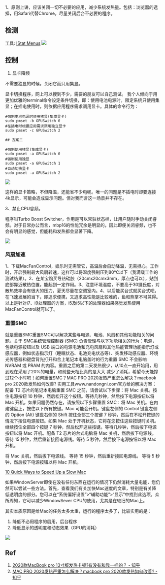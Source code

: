 
1、原则上讲，应该关闭一切不必要的应用，减少系统发热量。包括：浏览器的选择，用Safari代替Chrome。尽量关闭后台不必要的程序。

## 检测

工具: [IStat Menus](https://bjango.com/mac/istatmenus/)
![](https://pic-mike.oss-cn-hongkong.aliyuncs.com/Blog/20201116113952.png)


## 控制

1. 显卡降频

不需要独显的时候，关闭它而只用集显。

显卡切换程序，网上可以搜到不少，需要的朋友可以自己测试。
我个人倾向于用更加优雅的terminal命令设定条件切换，即：使用电池电源时，限定系统只使用集显；在插电使用时，则依据应用程序需求调用显卡。具体的命令行为：


```
#强制电池电源时使用核显(集成显卡)
sudo pmset -b GPUSwitch 0
#在插电时根据应用需求调用独立显卡
sudo pmset -c GPUSwitch 2

## 方案二

#强制使用核显(集成显卡)
sudo pmset -a GPUSwitch 0
#强制使用独显
sudo pmset -a GPUSwitch 1
#自动切换显卡
sudo pmset -a GPUSwitch 2
```

![](https://pic-mike.oss-cn-hongkong.aliyuncs.com/Blog/20201116114010.png)

这样的显卡策略，不但降温，还能省不少电呢。唯一的问题是不插电时却要连接4k显示，可能会造成显示问题。但对我而言这一场景并不存在。

3、禁止CPU睿频。

程序叫Turbo Boost Switcher，作用是可以常驻状态栏，让用户随时手动关闭睿频。对于日常办公而言，mbp16的性能冗余是明显的，因此即便关闭睿频，也不会有明显的感觉，但能耗和发热都会显著下降。

![](https://pic-mike.oss-cn-hongkong.aliyuncs.com/Blog/20201116113836.png)


### 风扇加速

1、下载MacFanControl，娱乐时无需管它，高温后会自动降温，无需担心。工作时，开启强制最大风扇转速，这样可以将温度强制压到80℃以下（我满载工作的测试结果）。2、在某宝购买导热硅胶（20cmx20cmx3mm，厚点也可以），贴到底部靠近散热位置，能起到一定作用。3、注意环境温度，不要高于30摄氏度，对散热效率会有很大的压力，夏天尽量在空调室内。4、以后能买台式就买台式吧，在飞速发展的当下，即追求便携，又追求高性能是比较难的，鱼和熊掌不可兼得。以上是针对i7、i9处理器的方案，i5及i5以下的处理器如果感觉发热使用MacFanControl就可以了。

### 重置SMC

就是重置SMC重置SMC可以解决某些与电源、电池、风扇和其他功能相关的问题。关于 SMC系统管理控制器 (SMC) 负责管理与以下功能相关的行为：电源，包括电源按钮以及 USB 端口的电源电池和充电风扇和其他热能管理功能指示灯或感应器，例如状态指示灯（睡眠状态、电池充电状态等）、突发移动感应器、环境光传感器和键盘背光打开和合上笔记本电脑盖时的行为重置 SMC 不会影响 NVRAM 或 PRAM 的内容。重置之后的第二天发热很少，从10点一直开始用，用到现在采用了20%的电量，和前些天相比真的是大大 减少了消耗，希望今天能撑过12个小时吧！如何重置SMC？MAC PRO 2020发热严重怎么解决？macbook pro 2020款发热如何改善? 实用工具www.nandongni.com官方给的解决方案：配备 T2 芯片的笔记本电脑重置 SMC 之前，请尝试以下步骤：将 Mac 关机。按住电源按钮 10 秒钟，然后松开这个按钮。等待几秒钟，然后按下电源按钮以将 Mac 开机。如果问题仍然存在，请按照以下步骤重置 SMC：将 Mac 关机。在内建键盘上，按住以下所有按键。Mac 可能会开机。键盘左侧的 Control 键盘左侧的 Option (Alt) 键盘右侧的 Shift 按住全部三个按键 7 秒钟，然后在不松开按键的情况下按住电源按钮。如果 Mac 处于开机状态，它将在您按住这些按键时关机。继续按住全部四个按键 7 秒钟，然后松开这些按键。等待几秒钟，然后按下电源按钮以将 Mac 开机。配备 T2 芯片的台式电脑将 Mac 关机，然后拔下电源线。等待 15 秒钟，然后重新接回电源线。等待 5 秒钟，然后按下电源按钮以将 Mac 开机。

将 Mac 关机，然后拔下电源线。
等待 15 秒钟，然后重新接回电源线。
等待 5 秒钟，然后按下电源按钮以将 Mac 开机。


[10 Quick Ways to Speed Up a Slow Mac](https://www.howtogeek.com/228180/10-quick-ways-to-speed-up-a-slow-mac/)

如果WindowServer即使在没有任何东西在运行的情况下仍然消耗大量电能，您仍然可以尝试一些方法。首先，查看我们有关加快Mac速度的文章，特别是有关降低透明度的部分。您可以在“系统偏好设置”>“辅助功能”>“显示”中找到此选项，众所周知，它可以减少WindowSever CPU的使用，尤其是在较旧的Mac上。

其实本质原因是给Mac的任务太多太重，运行的程序太多了，比较实用的是：
1. 降低不必用程序的启用，后台程序
2. 降低显示的透明度和动态效果（GPU的消耗）


![](https://pic-mike.oss-cn-hongkong.aliyuncs.com/Blog/20210215133229.png)


## Ref

1. [2020款MacBook pro 13寸版发热卡顿?有没有和我一样的？ - 知乎](https://www.zhihu.com/question/396554923/answer/1374320608)
2. [MAC PRO 2020发热严重怎么解决？macbook pro 2020款发热如何改善? - 知乎](https://zhuanlan.zhihu.com/p/168175424)